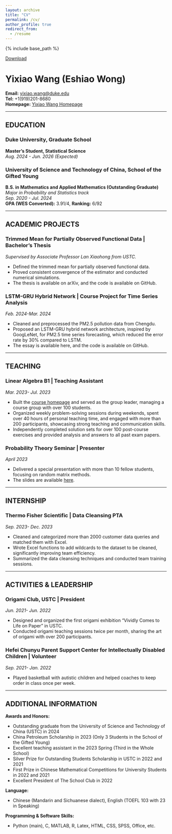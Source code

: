 ```yaml
---
layout: archive
title: "CV"
permalink: /cv/
author_profile: true
redirect_from:
  - /resume
---
```


{% include base_path %}

<link rel="stylesheet" href="/assets/css/cv.css">

<div id="as_pdf">
  <a href="/files/CV_Yixiao_Wang.pdf">
    <i class="fas fa-file-pdf" aria-hidden="true"></i> Download
  </a>
</div>

# Yixiao Wang (Eshiao Wong)

**Email:** yixiao.wang@duke.edu  
**Tel:** +1(919)201-8680  
**Homepage:** [Yixiao Wang Homepage](#)

---

## EDUCATION

### Duke University, Graduate School  
**Master’s Student, Statistical Science**  
_Aug. 2024 - Jun. 2026 (Expected)_

### University of Science and Technology of China, School of the Gifted Young  
**B.S. in Mathematics and Applied Mathematics (Outstanding Graduate)**  
_Major in Probability and Statistics track_  
_Sep. 2020 - Jul. 2024_  
**GPA (WES Converted):** 3.91/4, **Ranking:** 6/92

---

## ACADEMIC PROJECTS

### Trimmed Mean for Partially Observed Functional Data | Bachelor’s Thesis  
_Supervised by Associate Professor Lan Xiaohong from USTC._  
- Defined the trimmed mean for partially observed functional data.
- Proved consistent convergence of the estimator and conducted numerical simulations.
- The thesis is available on arXiv, and the code is available on GitHub.

### LSTM-GRU Hybrid Network | Course Project for Time Series Analysis  
_Feb. 2024-Mar. 2024_  
- Cleaned and preprocessed the PM2.5 pollution data from Chengdu.
- Proposed an LSTM-GRU hybrid network architecture, inspired by GoogLeNet, for PM2.5 time series forecasting, which reduced the error rate by 30% compared to LSTM.
- The essay is available here, and the code is available on GitHub.

---

## TEACHING

### Linear Algebra B1 | Teaching Assistant  
_Mar. 2023- Jul. 2023_  
- Built the [course homepage](#) and served as the group leader, managing a course group with over 100 students.
- Organized weekly problem-solving sessions during weekends, spent over 40 hours of personal teaching time, and engaged with more than 200 participants, showcasing strong teaching and communication skills.
- Independently completed solution sets for over 100 post-course exercises and provided analysis and answers to all past exam papers.

### Probability Theory Seminar | Presenter  
_April 2023_  
- Delivered a special presentation with more than 10 fellow students, focusing on random matrix methods.
- The slides are available [here](#).

---

## INTERNSHIP

### Thermo Fisher Scientific | Data Cleansing PTA  
_Sep. 2023- Dec. 2023_  
- Cleaned and categorized more than 2000 customer data queries and matched them with Excel.
- Wrote Excel functions to add wildcards to the dataset to be cleaned, significantly improving team efficiency.
- Summarized the data cleansing techniques and conducted team training sessions.

---

## ACTIVITIES & LEADERSHIP

### Origami Club, USTC | President  
_Jun. 2021- Jun. 2022_  
- Designed and organized the first origami exhibition “Vividly Comes to Life on Paper” in USTC.
- Conducted origami teaching sessions twice per month, sharing the art of origami with over 200 participants.

### Hefei Chunyu Parent Support Center for Intellectually Disabled Children | Volunteer  
_Sep. 2021- Jan. 2022_  
- Played basketball with autistic children and helped coaches to keep order in class once per week.

---

## ADDITIONAL INFORMATION

**Awards and Honors:**  
- Outstanding graduate from the University of Science and Technology of China (USTC) in 2024
- China Petroleum Scholarship in 2023 (Only 3 Students in the School of the Gifted Young)
- Excellent teaching assistant in the 2023 Spring (Third in the Whole School)
- Silver Prize for Outstanding Students Scholarship in USTC in 2022 and 2021
- First Prize in Chinese Mathematical Competitions for University Students in 2022 and 2021
- Excellent President of The School Club in 2022

**Language:**  
- Chinese (Mandarin and Sichuanese dialect), English (TOEFL 103 with 23 in Speaking)

**Programming & Software Skills:**  
- Python (main), C, MATLAB, R, Latex, HTML, CSS, SPSS, Office, etc.

